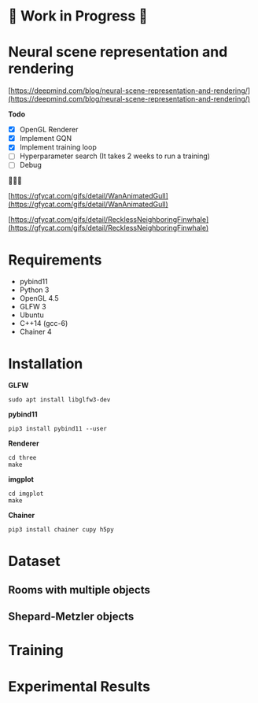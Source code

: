 # :construction: Work in Progress :construction:

# Neural scene representation and rendering

[https://deepmind.com/blog/neural-scene-representation-and-rendering/](https://deepmind.com/blog/neural-scene-representation-and-rendering/)

**Todo**

- [x] OpenGL Renderer
- [x] Implement GQN
- [x] Implement training loop
- [ ] Hyperparameter search (It takes 2 weeks to run a training)
- [ ] Debug

:thinking::thinking::thinking:

[https://gfycat.com/gifs/detail/WanAnimatedGull](https://gfycat.com/gifs/detail/WanAnimatedGull)

[https://gfycat.com/gifs/detail/RecklessNeighboringFinwhale](https://gfycat.com/gifs/detail/RecklessNeighboringFinwhale)

# Requirements

- pybind11
- Python 3
- OpenGL 4.5
- GLFW 3
- Ubuntu
- C++14 (gcc-6)
- Chainer 4

# Installation

**GLFW**

```
sudo apt install libglfw3-dev
```

**pybind11**

```
pip3 install pybind11 --user
```

**Renderer**

```
cd three
make
```

**imgplot**

```
cd imgplot
make
```

**Chainer**

```
pip3 install chainer cupy h5py
```

# Dataset

## Rooms with multiple objects

## Shepard-Metzler objects


# Training
# Experimental Results